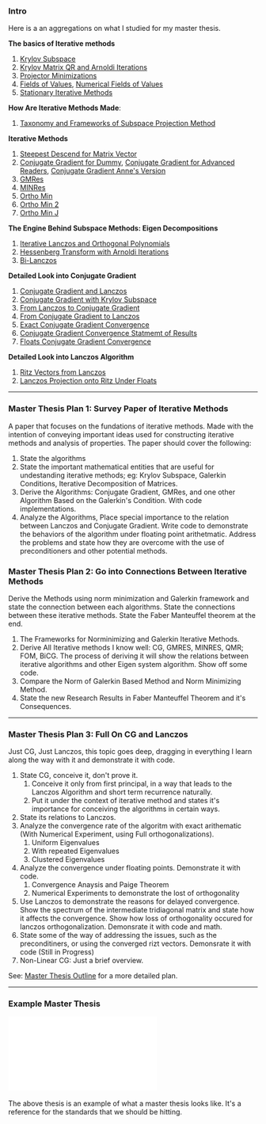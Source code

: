 ### **Intro**

Here is a an aggregations on what I studied for my master thesis. 

**The basics of Iterative methods**
1. [Krylov Subspace](Krylov%20Subspace.md)
2. [Krylov Matrix QR and Arnoldi Iterations](../AMATH%20584%20Numerical%20Linear%20Algebra/Hessenberg%20Form/Krylov%20Matrix%20QR%20and%20Arnoldi%20Iterations.md)
3. [Projector Minimizations](../AMATH%20584%20Numerical%20Linear%20Algebra/Projector%20Minimizations.md)
4. [Fields of Values](../AMATH%20584%20Numerical%20Linear%20Algebra/Matrix%20Theory/Fields%20of%20Values.md), [Numerical Fields of Values](../AMATH%20584%20Numerical%20Linear%20Algebra/Matrix%20Theory/Numerical%20Fields%20of%20Values.md)
5. [Stationary Iterative Methods](../AMATH%20585%20Numerical%20Analysis%20of%20BVP/Stationary%20Iterative%20Methods.md)

**How Are Iterative Methods Made**: 
1. [Taxonomy and Frameworks of Subspace Projection Method](Taxonomy%20and%20Frameworks%20of%20Subspace%20Projection%20Method.md)

**Iterative Methods**
1. [Steepest Descend for Matrix Vector](../AMATH%20515%20Optimization%20Fundamentals/Steepest%20Descend%20for%20Matrix%20Vector.md)
2. [Conjugate Gradient for Dummy](../AMATH%20515%20Optimization%20Fundamentals/Conjugate%20Gradient%20for%20Dummy.md), [Conjugate Gradient for Advanced Readers](Conjugate%20Gradient%20for%20Advanced%20Readers.md), [Conjugate Gradient Anne's Version](Conjugate%20Gradient%20Anne's%20Version.md)
3. [GMRes](GMRes.md)
4. [MINRes](MINRes.md)
5. [Ortho Min](Ortho%20Min.md)
6. [Ortho Min 2](Ortho%20Min%202.md)
7. [Ortho Min J](Ortho%20Min%20J.md)

**The Engine Behind Subspace Methods: Eigen Decompositions**
1. [Iterative Lanczos and Orthogonal Polynomials](Iterative%20Lanczos%20and%20Orthogonal%20Polynomials.md)
2. [Hessenberg Transform with Arnoldi Iterations](../AMATH%20584%20Numerical%20Linear%20Algebra/Hessenberg%20Form/Hessenberg%20Transform%20with%20Arnoldi%20Iterations.md)
3. [Bi-Lanczos](Bi-Lanczos.md)

**Detailed Look into Conjugate Gradient**
1. [Conjugate Gradient and Lanczos](Conjugate%20Gradient%20and%20Lanczos.md)
2. [Conjugate Gradient with Krylov Subspace](Conjugate%20Gradient%20with%20Krylov%20Subspace.md)
3. [From Lanczos to Conjugate Gradient](From%20Lanczos%20to%20Conjugate%20Gradient.md)
4. [From Conjugate Gradient to Lanczos](From%20Conjugate%20Gradient%20to%20Lanczos.md)
5. [Exact Conjugate Gradient Convergence](Exact%20Conjugate%20Gradient%20Convergence.md)
6. [Conjugate Gradient Convergence Statmemt of Results](Conjugate%20Gradient%20Convergence%20Statmemt%20of%20Results.md)
7. [Floats Conjugate Gradient Convergence](Floats%20Conjugate%20Gradient%20Convergence.md)

**Detailed Look into Lanczos Algorithm**
1. [Ritz Vectors from Lanczos](Ritz%20Vectors%20from%20Lanczos.md)
2. [Lanczos Projection onto Ritz Under Floats](Lanczos%20Projection%20onto%20Ritz%20Under%20Floats.md)


----
### **Master Thesis Plan 1: Survey Paper of Iterative Methods**

A paper that focuses on the fundations of iterative methods. Made with the intention of conveying important ideas used for constructing iterative methods and analysis of properties. The paper should cover the following: 
1. State the algorithms 
2. State the important mathematical entities that are useful for undestanding iterative methods; eg: Krylov Subspace, Galerkin Conditions, Iterative Decomposition of Matrices. 
3. Derive the Algorithms: Conjugate Gradient, GMRes, and one other Algorithm Based on the Galerkin's Condition. With code implementations. 
4. Analyze the Algorithms, Place special importance to the relation between Lanczos and Conjugate Gradient. Write code to demonstrate the behaviors of the algorithm under floating point arithetmatic. Address the problems and state how they are overcome with the use of preconditioners and other potential methods. 

### **Master Thesis Plan 2: Go into Connections Between Iterative Methods**
Derive the Methods using norm minimization and Galerkin framework and state the connection between each algorithms. State the connections between these iterative methods. State the Faber Manteuffel theorem at the end. 

1. The Frameworks for Norminimizing and Galerkin Iterative Methods. 
2. Derive All Iterative methods I know well: CG, GMRES, MINRES, QMR; FOM, BiCG. The process of deriving it will show the relations between iterative algorithms and other Eigen system algorithm. Show off some code. 
3. Compare the Norm of Galerkin Based Method and Norm Minimizing Method. 
4. State the new Research Results in Faber Manteuffel Theorem and it's Consequences. 

---
### **Master Thesis Plan 3: Full On CG and Lanczos**

Just CG, Just Lanczos, this topic goes deep, dragging in everything I learn along the way with it and demonstrate it with code. 

1. State CG, conceive it, don't prove it. 
	1. Conceive it only from first principal, in a way that leads to the Lanczos Algorithm and short term recurrence naturally. 
	2. Put it under the context of iterative method and states it's importance for conceiving the algorithms in certain ways. 
2. State its relations to Lanczos. 
3. Analyze the convergence rate of the algoritm with exact arithematic (With Numerical Experiment, using Full orthogonalizations). 
	1. Uniform Eigenvalues
	2. With repeated Eigenvalues
	3. Clustered Eigenvalues
4. Analyze the convergence under floating points. Demonstrate it with code. 
	1. Convergence Anaysis and Paige Theorem
	2. Numerical Experiments to demonstrate the lost of orthogonality
5. Use Lanczos to demonstrate the reasons for delayed convergence. Show the spectrum of the intermediate tridiagonal matrix and state how it affects the convergence. Show how loss of orthogonality occured for lanczos orthogonalization. Demonsrate it with code and math. 
6. State some of the way of addressing the issues, such as the preconditiners, or using the converged rizt vectors. Demonsrate it with code (Still in Progress)
7. Non-Linear CG: Just a brief overview. 

See: [Master Thesis Outline](Master%20Thesis%20Outline.md) for a more detailed plan. 


---
### **Example Master Thesis**

![Example_Master_Thesis](References/Example_Master_Thesis.pdf)

The above thesis is an example of what a master thesis looks like. It's a reference for the standards that we should be hitting. 